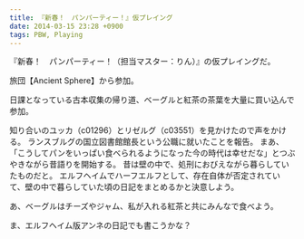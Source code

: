 ```yaml
---
title: 『新春！　パンパーティー！』仮プレイング
date: 2014-03-15 23:28 +0900
tags: PBW, Playing
---
```


『新春！　パンパーティー！（担当マスター：りん）』の仮プレイングだ。

旅団【Ancient Sphere】から参加。

日課となっている古本収集の帰り道、ベーグルと紅茶の茶葉を大量に買い込んで参加。

知り合いのユッカ（c01296）とリゼルグ（c03551）を見かけたので声をかける。
ランスブルグの国立図書館館長という公職に就いたことを報告。
まあ、「こうしてパンをいっぱい食べられるようになった今の時代は幸せだな」とつぶやきながら昔語りを開始する。
昔は壁の中で、処刑におびえながら暮らしていたものだと。
エルフヘイムでハーフエルフとして、存在自体が否定されていて、壁の中で暮らしていた頃の日記をまとめるかと決意しよう。

あ、ベーグルはチーズやジャム、私が入れる紅茶と共にみんなで食べよう。


ま、エルフヘイム版アンネの日記でも書こうかな？
